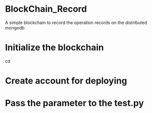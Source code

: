 # BlockChain_Record
A simple blockchain to record the operation records on the distributed mongodb

# Initialize the blockchain 
cd 

# Create account for deploying


# Pass the parameter to the test.py

